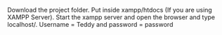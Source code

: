  Download the project folder. 
 Put inside xampp/htdocs (If you are using XAMPP Server).
 Start the xampp server and open the browser and type localhost/<Project-WS>.
 Username = Teddy and password = password
